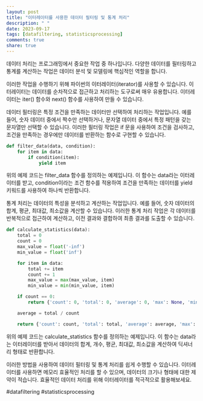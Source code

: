 ```yaml
---
layout: post
title: "이터레이터를 사용한 데이터 필터링 및 통계 처리"
description: " "
date: 2023-09-17
tags: [datafiltering, statisticsprocessing]
comments: true
share: true
---
```


데이터 처리는 프로그래밍에서 중요한 작업 중 하나입니다. 다양한 데이터를 필터링하고 통계를 계산하는 작업은 데이터 분석 및 모델링에 핵심적인 역할을 합니다.

이러한 작업을 수행하기 위해 파이썬의 이터레이터(iterator)를 사용할 수 있습니다. 이터레이터는 데이터를 순차적으로 접근하고 처리하는 도구로써 매우 유용합니다. 이터레이터는 iter() 함수와 next() 함수를 사용하여 만들 수 있습니다.

데이터 필터링은 특정 조건을 만족하는 데이터만 선택하여 처리하는 작업입니다. 예를 들어, 숫자 데이터 중에서 짝수만 선택하거나, 문자열 데이터 중에서 특정 패턴을 갖는 문자열만 선택할 수 있습니다. 이러한 필터링 작업은 if 문을 사용하여 조건을 검사하고, 조건을 만족하는 경우에만 데이터를 반환하는 함수로 구현할 수 있습니다.

```python
def filter_data(data, condition):
    for item in data:
        if condition(item):
            yield item
```

위의 예제 코드는 filter_data 함수를 정의하는 예제입니다. 이 함수는 data라는 이터레이터를 받고, condition이라는 조건 함수를 적용하여 조건을 만족하는 데이터를 yield 키워드를 사용하여 하나씩 반환합니다.

통계 처리는 데이터의 특성을 분석하고 계산하는 작업입니다. 예를 들어, 숫자 데이터의 합계, 평균, 최대값, 최소값을 계산할 수 있습니다. 이러한 통계 처리 작업은 각 데이터를 반복적으로 접근하여 계산하고, 이전 결과와 결합하여 최종 결과를 도출할 수 있습니다.

```python
def calculate_statistics(data):
    total = 0
    count = 0
    max_value = float('-inf')
    min_value = float('inf')

    for item in data:
        total += item
        count += 1
        max_value = max(max_value, item)
        min_value = min(min_value, item)

    if count == 0:
        return {'count': 0, 'total': 0, 'average': 0, 'max': None, 'min': None}

    average = total / count

    return {'count': count, 'total': total, 'average': average, 'max': max_value, 'min': min_value}
```

위의 예제 코드는 calculate_statistics 함수를 정의하는 예제입니다. 이 함수는 data라는 이터레이터를 받아서 데이터의 합계, 개수, 평균, 최대값, 최소값을 계산하여 딕셔너리 형태로 반환합니다.

이러한 방법을 사용하여 데이터 필터링 및 통계 처리를 쉽게 수행할 수 있습니다. 이터레이터를 사용하면 메모리 효율적인 처리를 할 수 있으며, 데이터의 크기나 형태에 대한 제약이 적습니다. 효율적인 데이터 처리를 위해 이터레이터를 적극적으로 활용해보세요.

#datafiltering #statisticsprocessing